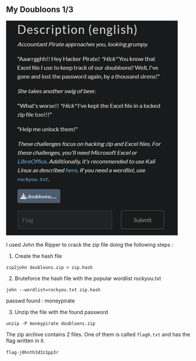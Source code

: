 ## My Doubloons 1/3

<img src='./1.png'>


I used John the Ripper to crack the zip file doing the following steps :

1. Create the hash file
```
zip2john doubloons.zip > zip.hash
```
2. Bruteforce the hash file with the popular wordlist rockyou.txt
```
john --wordlist=rockyou.txt zip.hash
```

passwd found : moneypirate

3. Unzip the file with the found password
```
unzip -P moneypirate doubloons.zip
```

The zip archive contains 2 files. One of them is called `flag0.txt` and has the flag written in it.

`flag-j0hnth3d3z1pp3r`